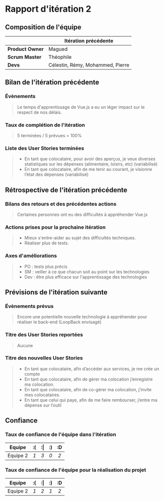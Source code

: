 # Rapport d'itération 2

## Composition de l'équipe


|  &nbsp;                 | Itération précédente     |
| -------------           |-------------             |
| **Product Owner**       | Magued                   |
| **Scrum Master**        | Théophile                |
| **Devs**        | Célestin, Rémy, Mohammed, Pierre                |

## Bilan de l'itération précédente  
### Évènements
> Le temps d'apprentissage de Vue.js a eu un léger impact sur le respect de nos délais.

### Taux de complétion de l'itération  

> 5 terminées / 5 prévues = 100%

### Liste des User Stories terminées

> * En tant que colocataire, pour avoir des aperçus, je veux diverses statistiques sur les dépenses (alimentaire, loisirs, etc) (variabilisé)
> * En tant que colocataire, afin de me tenir au courant, je visionne l’état des dépenses (variabilisé)

## Rétrospective de l'itération précédente

### Bilans des retours et des précédentes actions

>Certaines personnes ont eu des difficultés à appréhender Vue.js

### Actions prises pour la prochaine itération

> * Mieux s'entre-aider au sujet des difficultés techniques.
> * Réaliser plus de tests.

### Axes d'améliorations
> * PO : tests plus précis
> * SM : veiller à ce que chacun soit au point sur les technologies
> * Dev : être plus efficace sur l'apprentissage des technologies

## Prévisions de l'itération suivante  
### Évènements prévus  
> Encore une potentielle nouvelle technologie à appréhender pour réaliser le back-end (LoopBack envisagé)


### Titre des User Stories reportées  
> Aucune

### Titre des nouvelles User Stories  
> * En tant que colocataire, afin d’accéder aux services, je me crée un compte
> * En tant que colocataire, afin de gérer ma colocation j’enregistre ma colocation.
> * En tant que colocataire, afin de co-gérer ma colocation, j’invite mes colocataires.
> * En tant que celui qui paye, afin de me faire rembourser, j’entre ma dépense sur l’outil


## Confiance
### Taux de confiance de l'équipe dans l'itération  

|Equipe    	| :( 	| :&#124; 	| :) 	| :D 	|
|:--------:	|:----:	|:----:	    |:----:	|:----:	|
| Equipe 2 	|  *1* 	|  *3* 	    |  *0* 	|  *2* 	|

### Taux de confiance de l'équipe pour la réalisation du projet

|Equipe     | :( 	| :&#124; 	| :) 	| :D 	|
|:--------:	|:----:	|:----:	    |:----:	|:----:	|
| Equipe 2 	|  *1* 	|  *2* 	    |  *1* 	|  *2* 	|